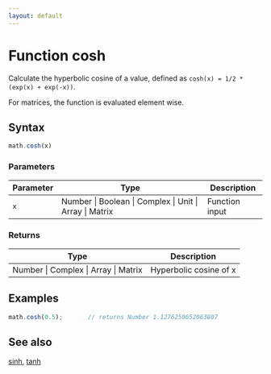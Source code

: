 ```yaml
---
layout: default
---
```


# Function cosh

Calculate the hyperbolic cosine of a value,
defined as `cosh(x) = 1/2 * (exp(x) + exp(-x))`.

For matrices, the function is evaluated element wise.


## Syntax

```js
math.cosh(x)
```

### Parameters

Parameter | Type | Description
--------- | ---- | -----------
`x` | Number &#124; Boolean &#124; Complex &#124; Unit &#124; Array &#124; Matrix | Function input

### Returns

Type | Description
---- | -----------
Number &#124; Complex &#124; Array &#124; Matrix | Hyperbolic cosine of x


## Examples

```js
math.cosh(0.5);       // returns Number 1.1276259652063807
```


## See also

[sinh](sinh.html),
[tanh](tanh.html)


<!-- Note: This file is automatically generated from source code comments. Changes made in this file will be overridden. -->

